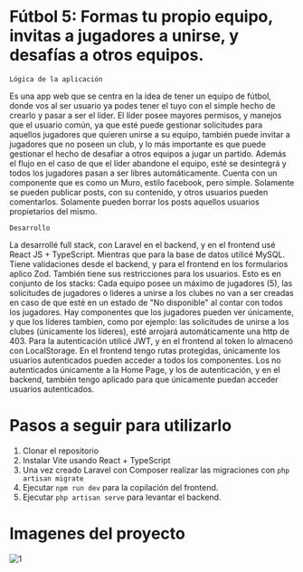 # Fútbol 5: Formas tu propio equipo, invitas a jugadores a unirse, y desafías a otros equipos. 
``
Lógica de la aplicación
``

Es una app web que se centra en la idea de tener un equipo de fútbol, donde vos al ser usuario ya podes tener el tuyo con el simple hecho de crearlo y pasar a ser el líder.
El líder posee mayores permisos, y manejos que el usuario común, ya que esté puede gestionar solicitudes para aquellos jugadores que quieren unirse a su equipo, también puede
invitar a jugadores que no poseen un club, y lo más importante es que puede gestionar el hecho de desafiar a otros equipos a jugar un partido. Además el flujo en el caso de
que el líder abandone el equipo, esté se desintegrá y todos los jugadores pasan a ser libres automáticamente.
Cuenta con un componente que es como un Muro, estilo facebook, pero simple. Solamente se pueden publicar posts, con su contenido, y otros usuarios pueden comentarlos. Solamente
pueden borrar los posts aquellos usuarios propietarios del mismo. 


``
Desarrollo
``

La desarrollé full stack, con Laravel en el backend, y en el frontend usé React JS + TypeScript. Mientras que para la base de datos utilicé MySQL.
Tiene validaciones desde el backend, y para el frontend en los formularios aplico Zod. También tiene sus restricciones para los usuarios.
Esto es en conjunto de los stacks: Cada equipo posee un máximo de jugadores (5), las solicitudes de jugadores o lideres a unirse a los clubes no van a ser creadas en caso
de que esté en un estado de "No disponible" al contar con todos los jugadores. Hay componentes que los jugadores pueden ver únicamente, y que los líderes tambien, como por ejemplo:
las solicitudes de unirse a los clubes (únicamente los líderes), esté arrojará automáticamente una http de 403.
Para la autenticación utilicé JWT, y en el frontend al token lo almacenó con LocalStorage. 
En el frontend tengo rutas protegidas, únicamente los usuarios autenticados pueden acceder a todos los componentes. Los no autenticados únicamente a la Home Page, y los de autenticación,
y en el backend, también tengo aplicado para que únicamente puedan acceder usuarios autenticados.


# Pasos a seguir para utilizarlo

1. Clonar el repositorio
2. Instalar Vite usando React + TypeScript
3. Una vez creado Laravel con Composer realizar las migraciones con `php artisan migrate`
4. Ejecutar `npm run dev` para la copilación del frontend.
5. Ejecutar `php artisan serve` para levantar el backend. 

# Imagenes del proyecto

![1](https://imgur.com/31Kfd62.jpg)
